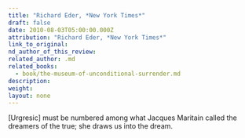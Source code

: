 ```yaml
---
title: "Richard Eder, *New York Times*"
draft: false
date: 2010-08-03T05:00:00.000Z
attribution: "Richard Eder, *New York Times*"
link_to_original:
nd_author_of_this_review:
related_author: .md
related_books:
  - book/the-museum-of-unconditional-surrender.md
description:
weight:
layout: none
---
```

[Urgresic] must be numbered among what Jacques Maritain called the dreamers of the true; she draws us into the dream.

